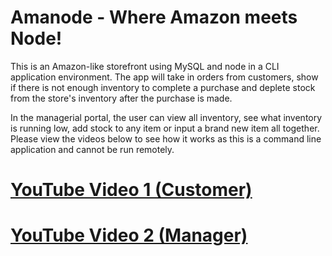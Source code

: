 # Amanode - Where Amazon meets Node!
This is an Amazon-like storefront using MySQL and node in a CLI application environment. The app will take 
in orders from customers, show if there is not enough inventory to complete a purchase and deplete stock from the store's inventory after the purchase is made. 

In the managerial portal, the user can view all inventory, see what inventory is running low, add stock to any item or input a brand new item all together. Please view the videos below to see how it works as this is a command line application and cannot be run remotely.

# [YouTube Video 1 (Customer)](https://youtu.be/d9WgM30l9Rw)
# [YouTube Video 2 (Manager)](https://youtu.be/oCEpBqQKVlo)
